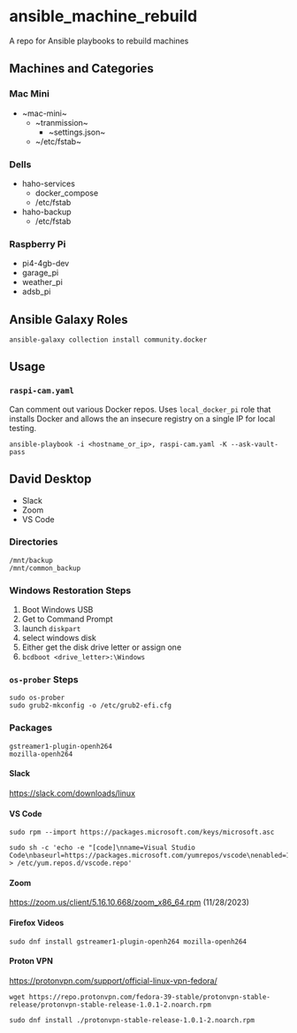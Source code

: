 # ansible_machine_rebuild
A repo for Ansible playbooks to rebuild machines

## Machines and Categories

### Mac Mini
+ ~mac-mini~
    + ~tranmission~
        + ~settings.json~
    + ~/etc/fstab~

### Dells
+ haho-services
    + docker_compose
    + /etc/fstab
+ haho-backup
    + /etc/fstab

### Raspberry Pi
+ pi4-4gb-dev
+ garage_pi
+ weather_pi
+ adsb_pi


## Ansible Galaxy Roles

```
ansible-galaxy collection install community.docker
```


## Usage
### `raspi-cam.yaml`

Can comment out various Docker repos. Uses `local_docker_pi` role that installs Docker and allows the an insecure registry on a single IP for local testing.

```
ansible-playbook -i <hostname_or_ip>, raspi-cam.yaml -K --ask-vault-pass
```

## David Desktop
+ Slack
+ Zoom
+ VS Code

### Directories
```
/mnt/backup
/mnt/common_backup
```

### Windows Restoration Steps
1. Boot Windows USB
2. Get to Command Prompt
3. launch `diskpart`
4. select windows disk
5. Either get the disk drive letter or assign one
6. `bcdboot <drive_letter>:\Windows`


### `os-prober` Steps
```
sudo os-prober
sudo grub2-mkconfig -o /etc/grub2-efi.cfg
```

### Packages
```
gstreamer1-plugin-openh264
mozilla-openh264
```

#### Slack
https://slack.com/downloads/linux

#### VS Code
```
sudo rpm --import https://packages.microsoft.com/keys/microsoft.asc

sudo sh -c 'echo -e "[code]\nname=Visual Studio Code\nbaseurl=https://packages.microsoft.com/yumrepos/vscode\nenabled=1\ngpgcheck=1\ngpgkey=https://packages.microsoft.com/keys/microsoft.asc" > /etc/yum.repos.d/vscode.repo'
```

#### Zoom
https://zoom.us/client/5.16.10.668/zoom_x86_64.rpm (11/28/2023)

#### Firefox Videos
```
sudo dnf install gstreamer1-plugin-openh264 mozilla-openh264
```

#### Proton VPN
https://protonvpn.com/support/official-linux-vpn-fedora/

```
wget https://repo.protonvpn.com/fedora-39-stable/protonvpn-stable-release/protonvpn-stable-release-1.0.1-2.noarch.rpm

sudo dnf install ./protonvpn-stable-release-1.0.1-2.noarch.rpm
```